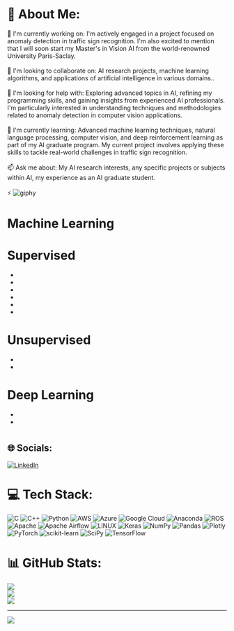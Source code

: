 # 💫 About Me:
🔭 I'm currently working on: I'm actively engaged in a project focused on anomaly detection in traffic sign recognition. I'm also excited to mention that I will soon start my Master's in Vision AI from the world-renowned University Paris-Saclay.<br><br>🌱 I'm looking to collaborate on: AI research projects, machine learning algorithms, and applications of artificial intelligence in various domains..<br><br>🤔 I'm looking for help with: Exploring advanced topics in AI, refining my programming skills, and gaining insights from experienced AI professionals. I'm particularly interested in understanding techniques and methodologies related to anomaly detection in computer vision applications.<br><br>💬 I'm currently learning: Advanced machine learning techniques, natural language processing, computer vision, and deep reinforcement learning as part of my AI graduate program. My current project involves applying these skills to tackle real-world challenges in traffic sign recognition.<br><br>📫 Ask me about: My AI research interests, any specific projects or subjects within AI, my experience as an AI graduate student.<br><br>⚡ 
![giphy](https://github.com/danial-shehroz-khan/danial-shehroz-khan/assets/62330871/9f617238-59ac-49af-ba0e-b67b81303c3b)

# Machine Learning

# Supervised
* 
* 
* 
* 
* 
* 
# Unsupervised
* 
* 
# Deep Learning
* 
* 
# 

## 🌐 Socials:
[![LinkedIn](https://img.shields.io/badge/LinkedIn-%230077B5.svg?logo=linkedin&logoColor=white)](https://linkedin.com/in/https://www.linkedin.com/in/danialshehroz/) 

# 💻 Tech Stack:
![C](https://img.shields.io/badge/c-%2300599C.svg?style=for-the-badge&logo=c&logoColor=white) ![C++](https://img.shields.io/badge/c++-%2300599C.svg?style=for-the-badge&logo=c%2B%2B&logoColor=white) ![Python](https://img.shields.io/badge/python-3670A0?style=for-the-badge&logo=python&logoColor=ffdd54) ![AWS](https://img.shields.io/badge/AWS-%23FF9900.svg?style=for-the-badge&logo=amazon-aws&logoColor=white) ![Azure](https://img.shields.io/badge/azure-%230072C6.svg?style=for-the-badge&logo=azure-devops&logoColor=white) ![Google Cloud](https://img.shields.io/badge/Google%20Cloud-%234285F4.svg?style=for-the-badge&logo=google-cloud&logoColor=white) ![Anaconda](https://img.shields.io/badge/Anaconda-%2344A833.svg?style=for-the-badge&logo=anaconda&logoColor=white) ![ROS](https://img.shields.io/badge/ros-%230A0FF9.svg?style=for-the-badge&logo=ros&logoColor=white) ![Apache](https://img.shields.io/badge/apache-%23D42029.svg?style=for-the-badge&logo=apache&logoColor=white) ![Apache Airflow](https://img.shields.io/badge/Apache%20Airflow-017CEE?style=for-the-badge&logo=Apache%20Airflow&logoColor=white) ![LINUX](https://img.shields.io/badge/Linux-FCC624?style=for-the-badge&logo=linux&logoColor=black) ![Keras](https://img.shields.io/badge/Keras-%23D00000.svg?style=for-the-badge&logo=Keras&logoColor=white) ![NumPy](https://img.shields.io/badge/numpy-%23013243.svg?style=for-the-badge&logo=numpy&logoColor=white) ![Pandas](https://img.shields.io/badge/pandas-%23150458.svg?style=for-the-badge&logo=pandas&logoColor=white) ![Plotly](https://img.shields.io/badge/Plotly-%233F4F75.svg?style=for-the-badge&logo=plotly&logoColor=white) ![PyTorch](https://img.shields.io/badge/PyTorch-%23EE4C2C.svg?style=for-the-badge&logo=PyTorch&logoColor=white) ![scikit-learn](https://img.shields.io/badge/scikit--learn-%23F7931E.svg?style=for-the-badge&logo=scikit-learn&logoColor=white) ![SciPy](https://img.shields.io/badge/SciPy-%230C55A5.svg?style=for-the-badge&logo=scipy&logoColor=%white) ![TensorFlow](https://img.shields.io/badge/TensorFlow-%23FF6F00.svg?style=for-the-badge&logo=TensorFlow&logoColor=white)
# 📊 GitHub Stats:
![](https://github-readme-stats.vercel.app/api?username=danial-shehroz-khan&theme=dark&hide_border=false&include_all_commits=true&count_private=true)<br/>
![](https://github-readme-streak-stats.herokuapp.com/?user=danial-shehroz-khan&theme=dark&hide_border=false)<br/>
![](https://github-readme-stats.vercel.app/api/top-langs/?username=danial-shehroz-khan&theme=dark&hide_border=false&include_all_commits=true&count_private=true&layout=compact)

---
[![](https://visitcount.itsvg.in/api?id=danial-shehroz-khan&icon=0&color=0)](https://visitcount.itsvg.in)

<!-- Proudly created with GPRM ( https://gprm.itsvg.in ) -->
